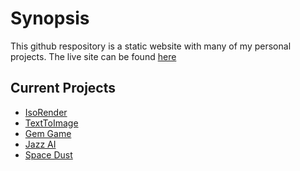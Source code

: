 # Synopsis
This github respository is a static website with many of my personal projects.
The live site can be found [here](http://wyattwismer.me/ "wyattwismer.me")


## Current Projects
- [IsoRender](http://wyattwismer.me/IsoRender/isoRender.html "IsoRender")
- [TextToImage](http://wyattwismer.me/TextToImage/textToImage.html "TextToImage")
- [Gem Game](http://wyattwismer.me/GemGame/gemGame.html "Gem Game")
- [Jazz AI](http://wyattwismer.me/JazzAI/jazzAI.html "Jazz AI")
- [Space Dust](http://wyattwismer.me/SpaceDust/spaceDust.html "Space Dust")


